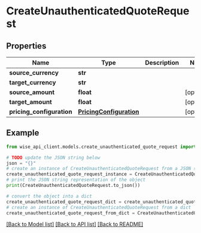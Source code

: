 # CreateUnauthenticatedQuoteRequest


## Properties

Name | Type | Description | Notes
------------ | ------------- | ------------- | -------------
**source_currency** | **str** |  | 
**target_currency** | **str** |  | 
**source_amount** | **float** |  | [optional] 
**target_amount** | **float** |  | [optional] 
**pricing_configuration** | [**PricingConfiguration**](PricingConfiguration.md) |  | [optional] 

## Example

```python
from wise_api_client.models.create_unauthenticated_quote_request import CreateUnauthenticatedQuoteRequest

# TODO update the JSON string below
json = "{}"
# create an instance of CreateUnauthenticatedQuoteRequest from a JSON string
create_unauthenticated_quote_request_instance = CreateUnauthenticatedQuoteRequest.from_json(json)
# print the JSON string representation of the object
print(CreateUnauthenticatedQuoteRequest.to_json())

# convert the object into a dict
create_unauthenticated_quote_request_dict = create_unauthenticated_quote_request_instance.to_dict()
# create an instance of CreateUnauthenticatedQuoteRequest from a dict
create_unauthenticated_quote_request_from_dict = CreateUnauthenticatedQuoteRequest.from_dict(create_unauthenticated_quote_request_dict)
```
[[Back to Model list]](../README.md#documentation-for-models) [[Back to API list]](../README.md#documentation-for-api-endpoints) [[Back to README]](../README.md)


